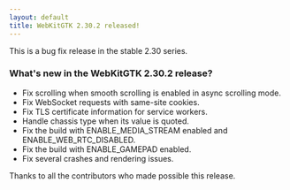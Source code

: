 ```yaml
---
layout: default
title: WebKitGTK 2.30.2 released!
---
```


This is a bug fix release in the stable 2.30 series.

### What's new in the WebKitGTK 2.30.2 release?

 - Fix scrolling when smooth scrolling is enabled in async scrolling mode.
 - Fix WebSocket requests with same-site cookies.
 - Fix TLS certificate information for service workers.
 - Handle chassis type when its value is quoted.
 - Fix the build with ENABLE_MEDIA_STREAM enabled and ENABLE_WEB_RTC_DISABLED.
 - Fix the build with ENABLE_GAMEPAD enabled.
 - Fix several crashes and rendering issues.

Thanks to all the contributors who made possible this release.
